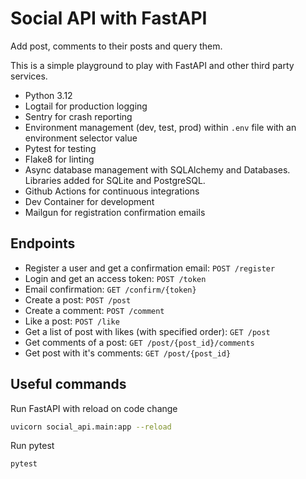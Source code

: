 # Social API with FastAPI

Add post, comments to their posts and query them.

This is a simple playground to play with FastAPI and other third party services.
- Python 3.12
- Logtail for production logging
- Sentry for crash reporting
- Environment management (dev, test, prod) within `.env` file with an environment selector value
- Pytest for testing
- Flake8 for linting
- Async database management with SQLAlchemy and Databases. Libraries added for SQLite and PostgreSQL.
- Github Actions for continuous integrations
- Dev Container for development
- Mailgun for registration confirmation emails

## Endpoints

- Register a user and get a confirmation email: `POST /register`
- Login and get an access token: `POST /token`
- Email confirmation: `GET /confirm/{token}`
- Create a post: `POST /post`
- Create a comment: `POST /comment`
- Like a post: `POST /like`
- Get a list of post with likes (with specified order): `GET /post`
- Get comments of a post: `GET /post/{post_id}/comments`
- Get post with it's comments: `GET /post/{post_id}`

## Useful commands

Run FastAPI with reload on code change
```bash
uvicorn social_api.main:app --reload
```

Run pytest
```bash
pytest
```